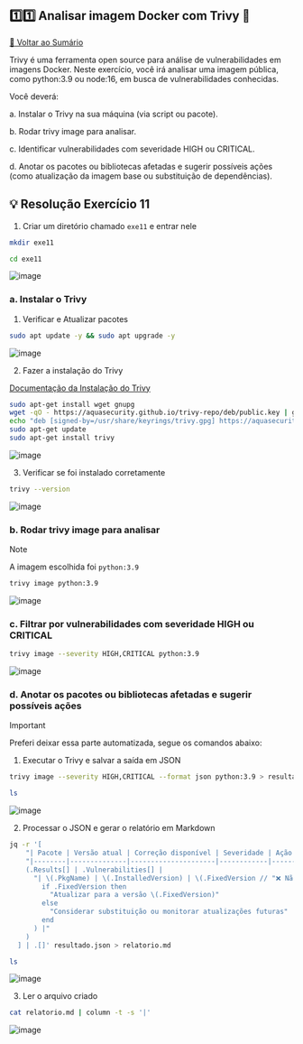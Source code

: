 ## 1️⃣1️⃣ Analisar imagem Docker com Trivy 🔴

[🔼 Voltar ao Sumário](https://github.com/andrrade/Docker-Exercises-CompassUOL?tab=readme-ov-file#sum%C3%A1rio-)

Trivy é uma ferramenta open source para análise de vulnerabilidades em imagens 
Docker. Neste exercício, você irá analisar uma imagem pública, como python:3.9 ou 
node:16, em busca de vulnerabilidades conhecidas.

Você deverá:

a. Instalar o Trivy na sua máquina (via script ou pacote).

b. Rodar trivy image <nome-da-imagem> para analisar.

c. Identificar vulnerabilidades com severidade HIGH ou CRITICAL.

d. Anotar os pacotes ou bibliotecas afetadas e sugerir possíveis ações (como 
atualização da imagem base ou substituição de dependências).

## 💡 Resolução Exercício 11

1. Criar um diretório chamado `exe11` e entrar nele

```bash
mkdir exe11
```

```bash
cd exe11
```

![image](https://github.com/user-attachments/assets/7384948b-78fa-4013-986e-0f32d1f5ede0)

### a. Instalar o Trivy

1. Verificar e Atualizar pacotes

```bash
sudo apt update -y && sudo apt upgrade -y
```

![image](https://github.com/user-attachments/assets/98a38f2c-429d-4088-94ce-5a81209c5399)

2. Fazer a instalação do Trivy

[Documentação da Instalação do Trivy](https://trivy.dev/v0.57/getting-started/installation/)

```bash
sudo apt-get install wget gnupg
wget -qO - https://aquasecurity.github.io/trivy-repo/deb/public.key | gpg --dearmor | sudo tee /usr/share/keyrings/trivy.gpg > /dev/null
echo "deb [signed-by=/usr/share/keyrings/trivy.gpg] https://aquasecurity.github.io/trivy-repo/deb generic main" | sudo tee -a /etc/apt/sources.list.d/trivy.list
sudo apt-get update
sudo apt-get install trivy
```

![image](https://github.com/user-attachments/assets/95fe255d-48e8-4f07-b9db-3789556cda85)

3. Verificar se foi instalado corretamente

```bash
trivy --version
```

![image](https://github.com/user-attachments/assets/90a9539c-805f-4303-9e75-a30f71f31ac3)

### b. Rodar trivy image <nome-da-imagem> para analisar
> [!NOTE]
> A imagem escolhida foi `python:3.9`

```bash
trivy image python:3.9
```

![image](https://github.com/user-attachments/assets/bc904a06-b0d7-40b6-91d1-3a4729d212af)

### c. Filtrar por vulnerabilidades com severidade HIGH ou CRITICAL

```bash
trivy image --severity HIGH,CRITICAL python:3.9
```

![image](https://github.com/user-attachments/assets/9edfdd79-16fa-4568-9c7e-2147ea8811c4)

### d. Anotar os pacotes ou bibliotecas afetadas e sugerir possíveis ações

> [!IMPORTANT]
> Preferi deixar essa parte automatizada, segue os comandos abaixo:

1. Executar o Trivy e salvar a saída em JSON

```bash
trivy image --severity HIGH,CRITICAL --format json python:3.9 > resultado.json
```

```bash
ls
```

![image](https://github.com/user-attachments/assets/52f795d3-0b58-402a-ae9d-5f074f4a6869)

2. Processar o JSON e gerar o relatório em Markdown

```bash 
jq -r '[
    "| Pacote | Versão atual | Correção disponível | Severidade | Ação sugerida |",
    "|--------|--------------|---------------------|------------|---------------|",
    (.Results[] | .Vulnerabilities[] | 
      "| \(.PkgName) | \(.InstalledVersion) | \(.FixedVersion // "❌ Não") | \(.Severity) | \(
        if .FixedVersion then 
          "Atualizar para a versão \(.FixedVersion)" 
        else 
          "Considerar substituição ou monitorar atualizações futuras" 
        end
      ) |"
    )
  ] | .[]' resultado.json > relatorio.md
```

```bash
ls
```
![image](https://github.com/user-attachments/assets/e4886506-ef09-4e74-945b-7bd1f9102311)

3. Ler o arquivo criado

```bash
cat relatorio.md | column -t -s '|'
```

![image](https://github.com/user-attachments/assets/61fdd246-1427-4b22-8de3-b8fa3c0835b0)

